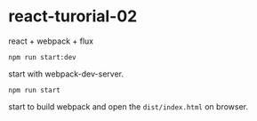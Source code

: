 # react-turorial-02

react + webpack + flux

`npm run start:dev` 

start with webpack-dev-server.

`npm run start`

start to build webpack and open the `dist/index.html` on browser.


